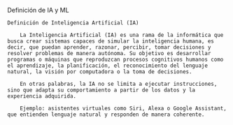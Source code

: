 Definición de IA y ML

    Definición de Inteligencia Artificial (IA)

        La Inteligencia Artificial (IA) es una rama de la informática que busca crear sistemas capaces de simular la inteligencia humana, es decir, que puedan aprender, razonar, percibir, tomar decisiones y resolver problemas de manera autónoma. Su objetivo es desarrollar programas o máquinas que reproduzcan procesos cognitivos humanos como el aprendizaje, la planificación, el reconocimiento del lenguaje natural, la visión por computadora o la toma de decisiones.

        En otras palabras, la IA no se limita a ejecutar instrucciones, sino que adapta su comportamiento a partir de los datos y la experiencia adquirida.

        Ejemplo: asistentes virtuales como Siri, Alexa o Google Assistant, que entienden lenguaje natural y responden de manera coherente.